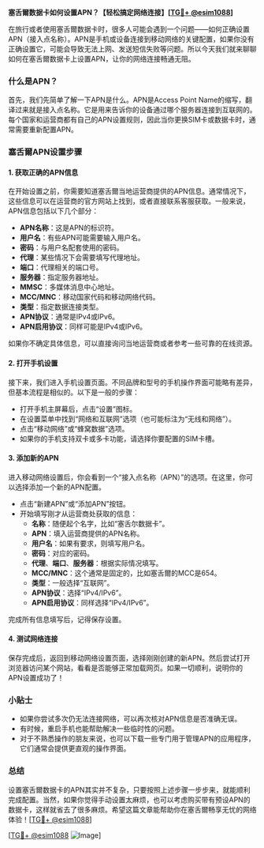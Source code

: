 **塞舌爾数据卡如何设置APN？【轻松搞定网络连接】[[TG💪+ @esim1088](https://t.me/s/esim1088)]**

在旅行或者使用塞舌爾数据卡时，很多人可能会遇到一个问题——如何正确设置APN（接入点名称）。APN是手机或设备连接到移动网络的关键配置，如果你没有正确设置它，可能会导致无法上网、发送短信失败等问题。所以今天我们就来聊聊如何在塞舌爾数据卡上设置APN，让你的网络连接畅通无阻。

### 什么是APN？

首先，我们先简单了解一下APN是什么。APN是Access Point Name的缩写，翻译过来就是接入点名称。它是用来告诉你的设备通过哪个服务器连接到互联网的。每个国家和运营商都有自己的APN设置规则，因此当你更换SIM卡或数据卡时，通常需要重新配置APN。

### 塞舌爾APN设置步骤

#### 1. 获取正确的APN信息

在开始设置之前，你需要知道塞舌爾当地运营商提供的APN信息。通常情况下，这些信息可以在运营商的官方网站上找到，或者直接联系客服获取。一般来说，APN信息包括以下几个部分：

- **APN名称**：这是APN的标识符。
- **用户名**：有些APN可能需要输入用户名。
- **密码**：与用户名配套使用的密码。
- **代理**：某些情况下会需要填写代理地址。
- **端口**：代理相关的端口号。
- **服务器**：指定服务器地址。
- **MMSC**：多媒体消息中心地址。
- **MCC/MNC**：移动国家代码和移动网络代码。
- **类型**：指定数据连接类型。
- **APN协议**：通常是IPv4或IPv6。
- **APN启用协议**：同样可能是IPv4或IPv6。

如果你不确定具体信息，可以直接询问当地运营商或者参考一些可靠的在线资源。

#### 2. 打开手机设置

接下来，我们进入手机设置页面。不同品牌和型号的手机操作界面可能略有差异，但基本流程是相似的。以下是一般的步骤：

- 打开手机主屏幕后，点击“设置”图标。
- 在设置菜单中找到“网络和互联网”选项（也可能标注为“无线和网络”）。
- 点击“移动网络”或“蜂窝数据”选项。
- 如果你的手机支持双卡或多卡功能，请选择你要配置的SIM卡槽。

#### 3. 添加新的APN

进入移动网络设置后，你会看到一个“接入点名称（APN）”的选项。在这里，你可以选择添加一个新的APN配置。

- 点击“新建APN”或“添加APN”按钮。
- 开始填写刚才从运营商处获取的信息：
  - **名称**：随便起个名字，比如“塞舌尔数据卡”。
  - **APN**：填入运营商提供的APN名称。
  - **用户名**：如果有要求，则填写用户名。
  - **密码**：对应的密码。
  - **代理**、**端口**、**服务器**：根据实际情况填写。
  - **MCC/MNC**：这个通常是固定的，比如塞舌爾的MCC是654。
  - **类型**：一般选择“互联网”。
  - **APN协议**：选择“IPv4/IPv6”。
  - **APN启用协议**：同样选择“IPv4/IPv6”。

完成所有信息填写后，记得保存设置。

#### 4. 测试网络连接

保存完成后，返回到移动网络设置页面，选择刚刚创建的新APN。然后尝试打开浏览器访问某个网站，看看是否能够正常加载网页。如果一切顺利，说明你的APN设置成功了！

### 小贴士

- 如果你尝试多次仍无法连接网络，可以再次核对APN信息是否准确无误。
- 有时候，重启手机也能帮助解决一些临时性的问题。
- 对于不熟悉操作的朋友来说，也可以下载一些专门用于管理APN的应用程序，它们通常会提供更直观的操作界面。

### 总结

设置塞舌爾数据卡的APN其实并不复杂，只要按照上述步骤一步步来，就能顺利完成配置。当然，如果你觉得手动设置太麻烦，也可以考虑购买带有预设APN的数据卡，这样就省去了很多麻烦。希望这篇文章能帮助你在塞舌爾畅享无忧的网络体验！[[TG💪+ @esim1088](https://t.me/s/esim1088)]

[[TG💪+ @esim1088](https://t.me/s/esim1088) ![Image](https://i.postimg.cc/4NQfJmqS/Snipaste-2025-05-13-00-14-12.png)]
